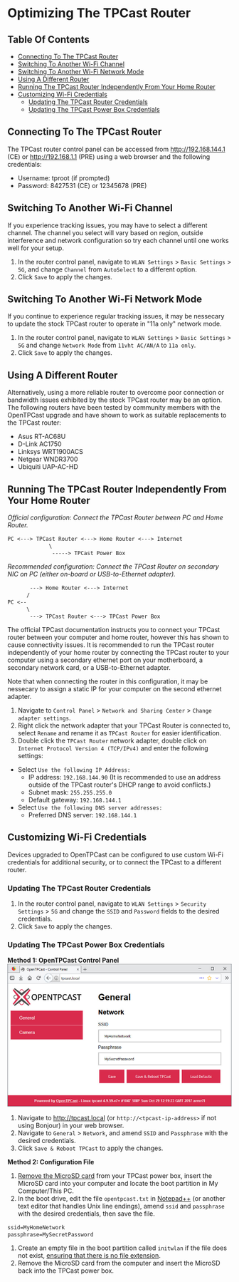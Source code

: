 # Optimizing The TPCast Router

## Table Of Contents
* [Connecting To The TPCast Router](#connecting-to-the-tpcast-router)
* [Switching To Another Wi-Fi Channel](#switching-to-another-wi-fi-channel)
* [Switching To Another Wi-Fi Network Mode](#switching-to-another-wi-fi-network-mode)
* [Using A Different Router](#using-a-different-router)
* [Running The TPCast Router Independently From Your Home Router](#running-the-tpcast-router-independently-from-your-home-router)
* [Customizing Wi-Fi Credentials](#customizing-wi-fi-credentials)
  * [Updating The TPCast Router Credentials](#updating-the-tpcast-router-credentials)
  * [Updating The TPCast Power Box Credentials](#updating-the-tpcast-power-box-credentials)

## Connecting To The TPCast Router
The TPCast router control panel can be accessed from http://192.168.144.1 (CE) or http://192.168.1.1 (PRE) using a web browser and the following credentials:
- Username: tproot (if prompted)
- Password: 8427531 (CE) or 12345678 (PRE)

## Switching To Another Wi-Fi Channel
If you experience tracking issues, you may have to select a different channel.  The channel you select will vary based on region, outside interference and network configuration so try each channel until one works well for your setup.
1. In the router control panel, navigate to `WLAN Settings` > `Basic Settings` > `5G`, and change `Channel` from `AutoSelect` to a different option.
1. Click `Save` to apply the changes.

## Switching To Another Wi-Fi Network Mode
If you continue to experience regular tracking issues, it may be nessecary to update the stock TPCast router to operate in "11a only" network mode.
1. In the router control panel, navigate to `WLAN Settings` > `Basic Settings` > `5G` and change `Network Mode` from `11vht AC/AN/A` to `11a only`.
1. Click `Save` to apply the changes.

## Using A Different Router
Alternatively, using a more reliable router to overcome poor connection or bandwidth issues exhibited by the stock TPCast router may be an option.  The following routers have been tested by community members with the OpenTPCast upgrade and have shown to work as suitable replacements to the TPCast router:
- Asus RT-AC68U
- D-Link AC1750
- Linksys WRT1900ACS
- Netgear WNDR3700
- Ubiquiti UAP-AC-HD

## Running The TPCast Router Independently From Your Home Router
*Official configuration: Connect the TPCast Router between PC and Home Router.*
```
PC <---> TPCast Router <---> Home Router <---> Internet
             \
              -----> TPCast Power Box
```

*Recommended configuration: Connect the TPCast Router on secondary NIC on PC (either on-board or USB-to-Ethernet adapter).*
```
       ---> Home Router <---> Internet
      /
PC <--
      \
       ---> TPCast Router <---> TPCast Power Box
```
The official TPCast documentation instructs you to connect your TPCast router between your computer and home router, however this has shown to cause connectivity issues.  It is recommended to run the TPCast router independently of your home router by connecting the TPCast router to your computer using a secondary ethernet port on your motherboard, a secondary network card, or a USB-to-Ethernet adapter.

Note that when connecting the router in this configuration, it may be nessecary to assign a static IP for your computer on the second ethernet adapter.

1. Navigate to `Control Panel` > `Network and Sharing Center` > `Change adapter settings`.
1. Right click the network adapter that your TPCast Router is connected to, select `Rename` and rename it as `TPCast Router` for easier identification.
1. Double click the `TPCast Router` network adapter, double click on `Internet Protocol Version 4 (TCP/IPv4)` and enter the following settings:
  - Select `Use the following IP Address:`
    - IP address: `192.168.144.90` (It is recommended to use an address outside of the TPCast router's DHCP range to avoid conflicts.)
    - Subnet mask: `255.255.255.0`
    - Default gateway: `192.168.144.1`
  - Select `Use the following DNS server addresses:`
    - Preferred DNS server: `192.168.144.1`

## Customizing Wi-Fi Credentials
Devices upgraded to OpenTPCast can be configured to use custom Wi-Fi credentials for additional security, or to connect the TPCast to a different router.

### Updating The TPCast Router Credentials
1. In the router control panel, navigate to `WLAN Settings` > `Security Settings` > `5G` and change the `SSID` and `Password` fields to the desired credentials.
1. Click `Save` to apply the changes.

### Updating The TPCast Power Box Credentials

**Method 1: OpenTPCast Control Panel**
![Editing Wi-Fi Credentials in OpenTPCast Control Panel](../img/controlpanel-wificredentials.jpg)
1. Navigate to http://tpcast.local (or `http://<tpcast-ip-address>` if not using Bonjour) in your web browser.
1. Navigate to `General` > `Network`, and amend `SSID` and `Passphrase` with the desired credentials.
1. Click `Save & Reboot TPCast` to apply the changes.

**Method 2: Configuration File**
1. [Remove the MicroSD card](https://github.com/OpenTPCast/Docs/blob/master/guides/SDCARD.md#accessing-the-microsd-card) from your TPCast power box, insert the MicroSD card into your computer and locate the boot partition in My Computer/This PC.
1. In the boot drive, edit the file `opentpcast.txt` in [Notepad++](https://notepad-plus-plus.org/) (or another text editor that handles Unix line endings), amend `ssid` and `passphrase` with the desired credentials, then save the file.
```
ssid=MyHomeNetwork
passphrase=MySecretPassword
```
1. Create an empty file in the boot partition called `initwlan` if the file does not exist, [ensuring that there is no file extension](https://support.microsoft.com/en-gb/help/865219/how-to-show-or-hide-file-name-extensions-in-windows-explorer).
1. Remove the MicroSD card from the computer and insert the MicroSD back into the TPCast power box.
